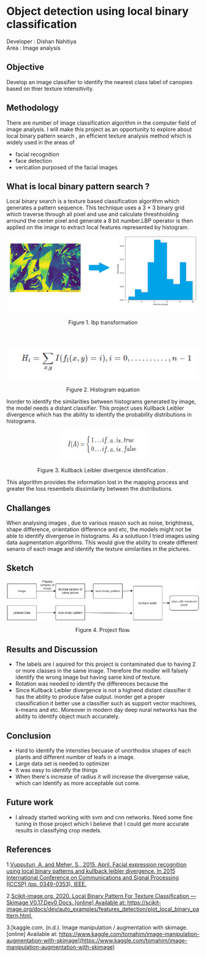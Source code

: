 # Object detection using local binary classification 

Developer : Dishan Nahitiya</br>
Area      : Image analysis


## Objective

Develop an image classifier to identify the nearest class label of canopies based on thier texture intensitivity. 

##  Methodology

 There are number of image classification algorithm in the computer field of image analysis. I will make this project as an opportunity to explore about local binary pattern search , an efficient texture analysis method which is widely used in the areas of
 - facial recognition 
 - face detection
 - verication purposed of the facial images  

## What is local binary pattern search ?

Local binary search is a texture based classification algorithm which generates a pattern sequence. This technique uses a 3 * 3 binary grid which traverse through all pixel and use and calculate
threshholding arround the center pixel and generate a 8 bit number.LBP operator is then applied on the image to extract local features represented by histogram.


<p align="center">
  <img src="images/readme/histpogram_transoformation.PNG"  alt="" height="200" width="500"/>
  <p align="center">Figure 1. lbp transformation</p>
</p>

</br>
</br>

<p align="center">
  <img src="images/readme/histogramEquation.PNG" alt="" width="500"/>
  <p align="center">Figure 2. Histogram equation</p>
</p>




Inorder to identify the similarities between histograms generated by image, the 
model needs a distant classifier. This project uses  Kullback Leibler divergence 
which has the ability to identify the probability distributions in histograms.
<br>
<p align="center">
 <img src="images/readme/validation.PNG" alt="" height="80" width="220" />
  <p align="center">Figure 3. Kullback Leibler divergence identification .</p>
</p>


 This algorithm provides the information lost in the mapping process  and  greater the loss resembels dissimilarity between the distributions.


## Challanges
  When analysing images , due to various reason such as noise, brightness, shape difference, orientation difference and etc, the models might not be able to identify divergense in histograms. As a solutiuon I tried images using data augmentation algorithms. 
 This would give the ability to create different senario of each image and identify the texture similarities in the pictures. 

## Sketch 
<p align="center">
  <img src="images/readme/lbp_process.png" class="center" alt="" width="500"/>
   <p align="center">Figure 4. Project flow.</p>
</p>


  
## Results and Discussion 

 - The labels are I aquired for this project is contaminated due to having 2 or more classes in the same image. Therefore the modler will falsely identify the wrong image
   but having same kind of texture. 
 - Rotation was needed to identify the differences because the 
 - Since  Kullback Leibler divergence is not a highend distant classifier it has the ability to produce false output.
   inorder get a proper classification it better use a classifier such as support vector machines, k-means and etc. 
   Moreover in modern day deep nural networks has the ability to identify object much accurately.
 
## Conclusion 

 - Hard to identify the intensties becuase of unorthodox shapes of each plants and different number of leafs in a image. 
 - Large data set is needed to optimizer  
 - It was easy to identify the things
 - When there's increase of radius it will increase the divergense value, which can Identify as more acceptable out come. 
 
## Future work
 - I already started working with svm and cnn networks. Need some fine tuning in those project which I believe that I could get more accurate results in classifying crop medels. 
## References

1.[Vupputuri, A. and Meher, S., 2015, April. Facial expression recognition using local binary patterns and kullback leibler divergence. In 2015 International Conference on Communications and Signal Processing (ICCSP) (pp. 0349-0353). IEEE.](https://ieeexplore.ieee.org/document/7322904)

2.[Scikit-image.org. 2020. Local Binary Pattern For Texture Classification — Skimage V0.17.Dev0 Docs. [online] Available at: <https://scikit-image.org/docs/dev/auto_examples/features_detection/plot_local_binary_pattern.html>.](https://scikit-image.org/docs/dev/auto_examples/features_detection/plot_local_binary_pattern.html)

3.[kaggle.com. (n.d.). Image manipulation / augmentation with skimage. [online] Available at: https://www.kaggle.com/tomahim/image-manipulation-augmentation-with-skimage](https://www.kaggle.com/tomahim/image-manipulation-augmentation-with-skimage)
